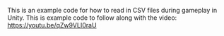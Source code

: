 This is an example code for how to read in CSV files during gameplay in Unity. 
This is example code to follow along with the video: https://youtu.be/qZw9VLI0raU
